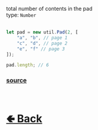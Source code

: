 total number of contents in the pad<br>
type: `Number`<br><br>
```js
let pad = new util.Pad(2, [ 
    "a", "b", // page 1
    "c", "d", // page 2
    "e", "f" // page 3
]);

pad.length; // 6
```

### [source](https://github.com/shysolocup/noscord.js/blob/main/src/Services/UtilService/custard/Pad.js)


<br> <h1> [🢀 Back](https://github.com/shysolocup/noscord.js/wiki/Util.Pad) </h1>